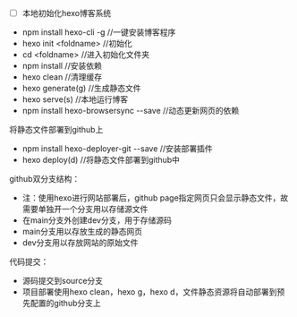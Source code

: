 - [ ] 本地初始化hexo博客系统
- npm install hexo-cli -g  //一键安装博客程序
- hexo init \<foldname>  //初始化
- cd \<foldname> //进入初始化文件夹
- npm install //安装依赖
- hexo clean  //清理缓存
- hexo generate(g)  //生成静态文件
- hexo serve(s)  //本地运行博客
- npm install hexo-browsersync --save  //动态更新网页的依赖

将静态文件部署到github上
- npm install hexo-deployer-git --save  //安装部署插件
- hexo deploy(d)  //将静态文件部署到github中

github双分支结构：
- 注：使用hexo进行网站部署后，github page指定网页只会显示静态文件，故需要单独开一个分支用以存储源文件
- 在main分支外创建dev分支，用于存储源码
- main分支用以存放生成的静态网页
- dev分支用以存放网站的原始文件

代码提交：
- 源码提交到source分支
- 项目部署使用hexo clean，hexo g，hexo d，文件静态资源将自动部署到预先配置的github分支上


